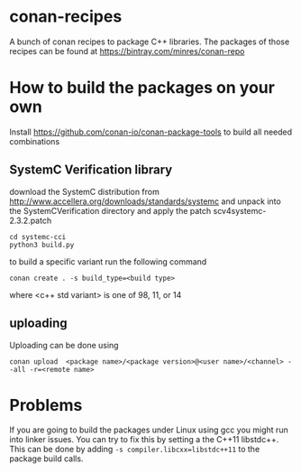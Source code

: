 # conan-recipes

A bunch of conan recipes to package C++ libraries. The packages of those recipes can be found at https://bintray.com/minres/conan-repo


# How to build the packages on your own

Install https://github.com/conan-io/conan-package-tools to build all needed combinations

## SystemC Verification library

download the SystemC distribution from http://www.accellera.org/downloads/standards/systemc and unpack into the SystemCVerification directory and apply the patch scv4systemc-2.3.2.patch

```
cd systemc-cci
python3 build.py
```

to build a specific variant run the following command

```
conan create . -s build_type=<build type>
```

where <c++ std variant> is one of 98, 11, or 14

## uploading

Uploading can be done using
```
conan upload  <package name>/<package version>@<user name>/<channel> --all -r=<remote name>
```

# Problems

If you are going to build the packages under Linux using gcc you might run into linker issues. You can try to fix this by setting a the C++11 libstdc++. This can be done by adding `-s compiler.libcxx=libstdc++11` to the package build calls.
